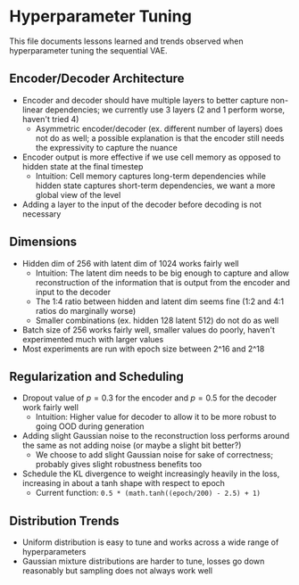 # Hyperparameter Tuning

This file documents lessons learned and trends observed when hyperparameter tuning the sequential VAE.

## Encoder/Decoder Architecture

- Encoder and decoder should have multiple layers to better capture non-linear dependencies; we currently use 3 layers (2 and 1 perform worse, haven't tried 4)
    - Asymmetric encoder/decoder (ex. different number of layers) does not do as well; a possible explanation is that the encoder still needs the expressivity to capture the nuance
- Encoder output is more effective if we use cell memory as opposed to hidden state at the final timestep
    - Intuition: Cell memory captures long-term dependencies while hidden state captures short-term dependencies, we want a more global view of the level
- Adding a layer to the input of the decoder before decoding is not necessary

## Dimensions

- Hidden dim of 256 with latent dim of 1024 works fairly well
    - Intuition: The latent dim needs to be big enough to capture and allow reconstruction of the information that is output from the encoder and input to the decoder
    - The 1:4 ratio between hidden and latent dim seems fine (1:2 and 4:1 ratios do marginally worse)
    - Smaller combinations (ex. hidden 128 latent 512) do not do as well
- Batch size of 256 works fairly well, smaller values do poorly, haven't experimented much with larger values
- Most experiments are run with epoch size between 2^16 and 2^18

## Regularization and Scheduling

- Dropout value of $p=0.3$ for the encoder and $p=0.5$ for the decoder work fairly well
    - Intuition: Higher value for decoder to allow it to be more robust to going OOD during generation
- Adding slight Gaussian noise to the reconstruction loss performs around the same as not adding noise (or maybe a slight bit better?)
    - We choose to add slight Gaussian noise for sake of correctness; probably gives slight robustness benefits too
- Schedule the KL divergence to weight increasingly heavily in the loss, increasing in about a tanh shape with respect to epoch
    - Current function: `0.5 * (math.tanh((epoch/200) - 2.5) + 1)`

## Distribution Trends

- Uniform distribution is easy to tune and works across a wide range of hyperparameters
- Gaussian mixture distributions are harder to tune, losses go down reasonably but sampling does not always work well
